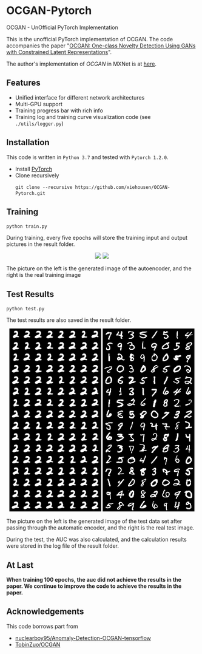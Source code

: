 # OCGAN-Pytorch
OCGAN - UnOfficial PyTorch Implementation

This is the unofficial PyTorch implementation of OCGAN. The code accompanies the paper "[OCGAN: One-class Novelty Detection Using GANs with Constrained Latent Representations](http://openaccess.thecvf.com/content_CVPR_2019/papers/Perera_OCGAN_One-Class_Novelty_Detection_Using_GANs_With_Constrained_Latent_Representations_CVPR_2019_paper.pdf)".

The author's implementation of *OCGAN* in MXNet is at [here](https://github.com/PramuPerera/OCGAN).

## Features
* Unified interface for different network architectures
* Multi-GPU support
* Training progress bar with rich info
* Training log and training curve visualization code (see `./utils/logger.py`)

## Installation
This code is written in `Python 3.7` and tested with `Pytorch 1.2.0`.
* Install [PyTorch](http://pytorch.org/)
* Clone recursively
  ```
  git clone --recursive https://github.com/xiehousen/OCGAN-Pytorch.git
  ```

## Training
  ```
  python train.py
  ```
  During training, every five epochs will store the training input and output pictures in the result folder.

  <p align="center">
  <img src="https://github.com/xiehousen/OCGAN-Pytorch/blob/master/result/0002/train_dc_fake-2/fake_095.png">      <img src="https://github.com/xiehousen/OCGAN-Pytorch/blob/master/result/0002/train_dc_real-2/real_095.png">
</p>  
  
The picture on the left is the generated image of the autoencoder, and the right is the real training image
  
  
  ## Test Results
  ```
  python test.py
  ```
  The test results are also saved in the result folder.

  <p align="center">
  <img src="/result/0002/test_dc_fake-2/fake_01.png">      <img src="/result/0002/test_dc_real-2/real_01.png">
</p>  
  
The picture on the left is the generated image of the test data set after passing through the automatic encoder, and the right is the real test image.  

During the test, the AUC was also calculated, and the calculation results were stored in the log file of the result folder.


  ##  At Last
  **When training 100 epochs, the auc did not achieve the results in the paper. We continue to improve the code to achieve the results in the paper.**
  
  ## Acknowledgements
This code borrows part from
+ [nuclearboy95/Anomaly-Detection-OCGAN-tensorflow](https://github.com/nuclearboy95/Anomaly-Detection-OCGAN-tensorflow)
+ [TobinZuo/OCGAN](https://github.com/TobinZuo/OCGAN)
